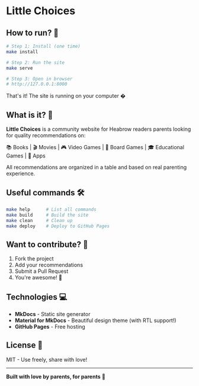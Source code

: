 # Little Choices 

## How to run? 🚀

```bash
# Step 1: Install (one time)
make install

# Step 2: Run the site
make serve

# Step 3: Open in browser
# http://127.0.0.1:8000
```

That's it! The site is running on your computer �

## What is it? 🤔

**Little Choices** is a community website for Heabrow readers parents looking for quality recommendations on:

📚 Books | 🎬 Movies | 🎮 Video Games | 🎲 Board Games | 🎓 Educational Games | 📱 Apps

All recommendations are organized in a table and based on real parenting experience.

## Useful commands 🛠️

```bash
make help      # List all commands
make build     # Build the site
make clean     # Clean up
make deploy    # Deploy to GitHub Pages
```

## Want to contribute? 🤝

1. Fork the project
2. Add your recommendations
3. Submit a Pull Request
4. You're awesome! 🌟

## Technologies 💻

- **MkDocs** - Static site generator
- **Material for MkDocs** - Beautiful design theme (with RTL support!)
- **GitHub Pages** - Free hosting

## License 📄

MIT - Use freely, share with love!

---

**Built with love by parents, for parents** 💝
